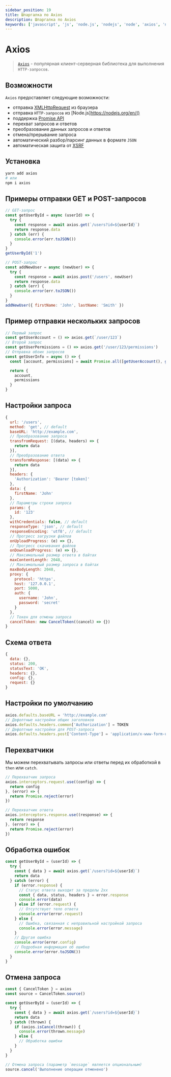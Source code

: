 ```yaml
---
sidebar_position: 19
title: Шпаргалка по Axios
description: Шпаргалка по Axios
keywords: ['javascript', 'js', 'node.js', 'nodejs', 'node', 'axios', 'npm', 'registry', 'package', 'utility', 'cheatsheet', 'шпаргалка', 'реестр', 'библиотека', 'утилита', 'пакет']
---
```


# Axios

> [`Axios`](https://github.com/axios/axios) - популярная клиент-серверная библиотека для выполнения `HTTP-запросов`.

## Возможности

`Axios` предоставляет следующие возможности:

- отправка [XMLHttpRequest](https://learn.javascript.ru/xmlhttprequest) из браузера
- отправка `HTTP-запросов` из [Node.js]https://nodejs.org/en/()
- поддержка [Promise API](https://learn.javascript.ru/promise-basics)
- перехват запросов и ответов
- преобразование данных запросов и ответов
- отмена/прерывание запроса
- автоматический разбор/парсинг данных в формате `JSON`
- автоматическая защита от [XSRF](https://ru.wikipedia.org/wiki/%D0%9C%D0%B5%D0%B6%D1%81%D0%B0%D0%B9%D1%82%D0%BE%D0%B2%D0%B0%D1%8F_%D0%BF%D0%BE%D0%B4%D0%B4%D0%B5%D0%BB%D0%BA%D0%B0_%D0%B7%D0%B0%D0%BF%D1%80%D0%BE%D1%81%D0%B0)

## Установка

```bash
yarn add axios
# или
npm i axios
```

## Примеры отправки GET и POST-запросов

```js
// GET-запрос
const getUserById = async (userId) => {
  try {
    const response = await axios.get(`/users?id=${userId}`)
    return response.data
  } catch (err) {
    console.error(err.toJSON())
  }
}
getUserById('1')

// POST-запрос
const addNewUser = async (newUser) => {
  try {
    const response = await axios.post('/users', newUser)
    return response.data
  } catch (err) {
    console.error(err.toJSON())
  }
}
addNewUser({ firstName: 'John', lastName: 'Smith' })
```

## Пример отправки нескольких запросов

```js
// Первый запрос
const getUserAccount = () => axios.get(`/user/123`)
// Второй запрос
const getUserPermissions = () => axios.get('/user/123/permissions')
// Отправка обоих запросов
const getUserInfo = async () => {
  const [account, permissions] = await Promise.all([getUserAccount(), getUserPermissions()])

  return {
    account,
    permissions
  }
}
```

## Настройки запроса

```js
{
  url: '/users',
  method: 'get', // default
  baseURL: 'http://example.com',
  // Преобразование запроса
  transfromRequest: [(data, headers) => {
    return data
  }],
  // Преобразование ответа
  transformResponse: [(data) => {
    return data
  }],
  headers: {
    'Authorization': 'Bearer [token]'
  },
  data: {
    firstName: 'John'
  },
  // Параметры строки запроса
  params: {
    id: '123'
  },
  withCredentials: false, // default
  responseType: 'json', // default
  responseEncoding: 'utf8', // default
  // Прогресс загрузки файлов
  onUploadProgress: (e) => {},
  // Прогресс скачивания файлов
  onDownloadProgress: (e) => {},
  // Максимальный размер ответа в байтах
  maxContentLength: 2048,
  // Максимальный размер запроса в байтах
  maxBodyLength: 2048,
  proxy: {
    protocol: 'https',
    host: '127.0.0.1',
    port: 5000,
    auth: {
      username: 'John',
      password: 'secret'
    }
  },
  // Токен для отмены запроса
  cancelToken: new CancelToken((cancel) => {})
}
```

## Схема ответа

```js
{
  data: {},
  status: 200,
  statusText: 'OK',
  headers: {},
  config: {},
  request: {}
}
```

## Настройки по умолчанию

```js
axios.defaults.baseURL = 'http://example.com'
// Дефолтные настройки общих заголовков
axios.defaults.headers.common['Authorization'] = TOKEN
// Дефолтные настройки для POST-запроса
axios.defaults.headers.post['Content-Type'] = 'application/x-www-form-urlencoded'
```

## Перехватчики

Мы можем перехватывать запросы или ответы перед их обработкой в `then` или `catch`.

```js
// Перехватчик запроса
axios.interceptors.request.use((config) => {
  return config
}, (error) => {
  return Promise.reject(error)
})

// Перехватчик ответа
axios.interceptors.response.use((response) => {
  return response
}, (error) => {
  return Promise.reject(error)
})
```

## Обработка ошибок

```js
const getUserById = (userId) => {
  try {
    const { data } = await axios.get(`/users?id=${userId}`)
    return data
  } catch (error) {
    if (error.response) {
      // Статус ответа выходит за пределы 2xx
      const { data, status, headers } = error.response
      console.error(data)
    } else if (error.request) {
      // Отсутствует тело ответа
      console.error(error.request)
    } else {
      // Ошибка, связанная с неправильной настройкой запроса
      console.error(error.message)
    }
    // Другая ошибка
    console.error(error.config)
    // Подробная информация об ошибке
    console.error(error.toJSON())
  }
}
```

## Отмена запроса

```js
const { CancelToken } = axios
const source = CancelToken.source()

const getUserById = (userId) => {
  try {
    const { data } = await axios.get(`/users?id=${userId}`)
    return data
  } catch (thrown) {
    if (axios.isCancel(thrown)) {
      console.error(thrown.message)
    } else {
      // Обработка ошибки
    }
  }
}

// Отмена запроса (параметр `message` является опциональным)
source.cancel('Выполнение операции отменено')
```

